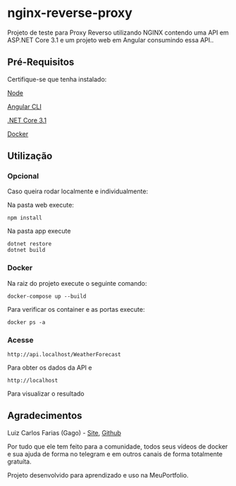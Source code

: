 # nginx-reverse-proxy

Projeto de teste para Proxy Reverso utilizando NGINX contendo uma API em ASP.NET Core 3.1 e um projeto web em Angular consumindo essa API..

## Pré-Requisitos

Certifique-se que tenha instalado:

[Node](https://nodejs.org/en/)

[Angular CLI](https://cli.angular.io/)

[.NET Core 3.1](https://dotnet.microsoft.com/download/dotnet-core/3.1)

[Docker](https://www.docker.com/)

## Utilização

### Opcional

Caso queira rodar localmente  e individualmente:

Na pasta web execute:
```node
npm install
```

Na pasta app execute
```
dotnet restore
dotnet build
```

### Docker

Na raiz do projeto execute o seguinte comando:

```docker
docker-compose up --build
```

Para verificar os container e as portas execute:

```docker
docker ps -a
```

### Acesse

```url
http://api.localhost/WeatherForecast
```
Para obter os dados da API e
```url
http://localhost
```
Para visualizar o resultado

## Agradecimentos
Luiz Carlos Farias (Gago) - [Site](https://gago.io/), [Github](https://github.com/luizcarlosfaria)

Por tudo que ele tem feito para a comunidade, todos seus vídeos de docker e sua ajuda de forma no telegram e em outros canais de forma totalmente gratuíta.

Projeto desenvolvido para aprendizado e uso na MeuPortfolio.